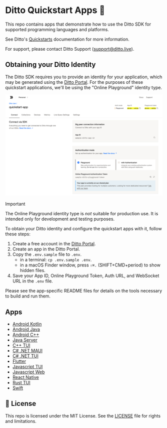 # Ditto Quickstart Apps 🚀

This repo contains apps that demonstrate how to use the Ditto SDK for supported
programming languages and platforms.

See Ditto's [Quickstarts](https://docs.ditto.live/sdk/latest/quickstarts/quickstarts-landing)
documentation for more information.

For support, please contact Ditto Support (<support@ditto.live>).

## Obtaining your Ditto Identity

The Ditto SDK requires you to provide an identity for your application, which may be
generated using the [Ditto Portal](https://portal.ditto.live/). For the purposes of these
quickstart applications, we'll be using the "Online Playground" identity type.

![Ditto Portal](.github/assets/ditto-portal.png)

> [!IMPORTANT]
> The Online Playground identity type is _not_ suitable for production use. It is intended
> only for development and testing purposes.

To obtain your Ditto identity and configure the quickstart apps with it, follow these steps:

1. Create a free account in the [Ditto Portal](https://portal.ditto.live/).
1. Create an app in the Ditto Portal.
1. Copy the `.env.sample` file to `.env`.
   - in a terminal: `cp .env.sample .env`.
   - in a macOS Finder window, press `⇧⌘.` (SHIFT+CMD+period) to show hidden files.
1. Save your App ID, Online Playground Token, Auth URL, and WebSocket URL in the `.env` file.

Please see the app-specific README files for details on the tools necessary to
build and run them.

## Apps

- [Android Kotlin](android-kotlin/README.md)
- [Android Java](android-java/README.md)
- [Android C++](android-cpp/README.md)
- [Java Server](java-spring/README.md)
- [C++ TUI](cpp-tui/README.md)
- [C# .NET MAUI](dotnet-maui/README.md)
- [C# .NET TUI](dotnet-tui/README.md)
- [Flutter](flutter_quickstart/README.md)
- [Javascript TUI](javascript-tui/README.md)
- [Javascript Web](javascript-web/README.md)
- [React Native](react-native/README.md)
- [Rust TUI](rust-tui/README.md)
- [Swift](swift/README.md)

## 📄 License

This repo is licensed under the MIT License. See the [LICENSE](LICENSE) file for
rights and limitations.
